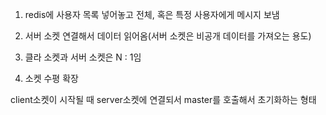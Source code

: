 
1. redis에 사용자 목록 넣어놓고 전체, 혹은 특정 사용자에게 메시지 보냄

2. 서버 소켓 연결해서 데이터 읽어옴(서버 소켓은 비공개 데이터를 가져오는 용도)

3. 클라 소켓과 서버 소켓은 N : 1임

4. 소켓 수평 확장


client소켓이 시작될 때 server소켓에 연결되서 master를 호출해서 초기화하는 형태

